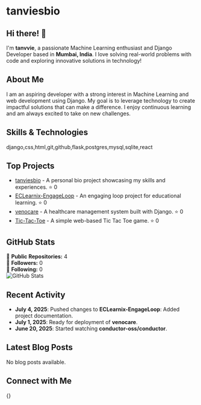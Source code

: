 # tanviesbio

## Hi there! 👋

I'm **tanvvie**, a passionate Machine Learning enthusiast and Django Developer based in **Mumbai, India**. I love solving real-world problems with code and exploring innovative solutions in technology!

## About Me

I am an aspiring developer with a strong interest in Machine Learning and web development using Django. My goal is to leverage technology to create impactful solutions that can make a difference. I enjoy continuous learning and am always excited to take on new challenges.

## Skills & Technologies

django,css,html,git,github,flask,postgres,mysql,sqlite,react

## Top Projects

- [tanviesbio](https://github.com/tanviedev/tanviesbio) - A personal bio project showcasing my skills and experiences. ⭐ 0
- [ECLearnix-EngageLoop](https://github.com/tanviedev/ECLearnix-EngageLoop) - An engaging loop project for educational learning. ⭐ 0 
- [venocare](https://github.com/tanviedev/venocare) - A healthcare management system built with Django. ⭐ 0 
- [Tic-Tac-Toe](https://github.com/tanviedev/Tic-Tac-Toe) - A simple web-based Tic Tac Toe game. ⭐ 0

## GitHub Stats

🌟 **Public Repositories:** 4  
👥 **Followers:** 0  
👤 **Following:** 0  
![GitHub Stats](https://github-readme-stats.vercel.app/api?username=tanviedev&show_icons=true&theme=radical)

## Recent Activity

- **July 4, 2025**: Pushed changes to **ECLearnix-EngageLoop**: Added project documentation.  
- **July 1, 2025**: Ready for deployment of **venocare**.  
- **June 20, 2025**: Started watching **conductor-oss/conductor**.

## Latest Blog Posts

No blog posts available.

## Connect with Me

{}
